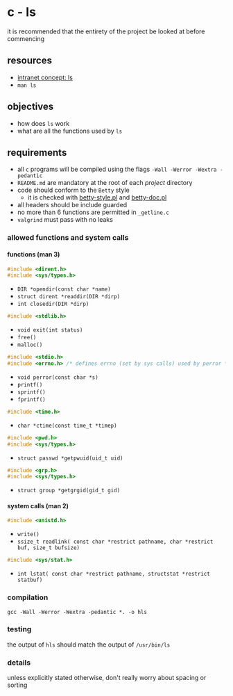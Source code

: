 # c - ls

it is recommended that the entirety of the project be looked at before
commencing

## resources

- [intranet concept: ls](https://intranet.hbtn.io/concepts/71)
- `man ls`

## objectives

- how does `ls` work
- what are all the functions used by `ls`

## requirements

- all `c` programs will be compiled using the flags
  `-Wall -Werror -Wextra -pedantic`
- `README.md` are mandatory at the root of each *project* directory
- code should conform to the `Betty` style
	- it is checked with [betty-style.pl]() and [betty-doc.pl]()
- all headers should be include guarded
- no more than 6 functions are permitted in `_getline.c`
- `valgrind` must pass with no leaks

### allowed functions and system calls

#### functions (man 3)

```c
#include <dirent.h>
#include <sys/types.h>
````
- `DIR *opendir(const char *name)`
- `struct dirent *readdir(DIR *dirp)`
- `int closedir(DIR *dirp)`

```c
#include <stdlib.h>
```
- `void exit(int status)`
- `free()`
- `malloc()`

```c
#include <stdio.h>
#include <errno.h> /* defines errno (set by sys calls) used by perror */
```
- `void perror(const char *s)`
- `printf()`
- `sprintf()`
- `fprintf()`

```c
#include <time.h>
```
- `char *ctime(const time_t *timep)`

```c
#include <pwd.h>
#include <sys/types.h>
```
- `struct passwd *getpwuid(uid_t uid)`

```c
#include <grp.h>
#include <sys/types.h>
```
- `struct group *getgrgid(gid_t gid)`

#### system calls (man 2)

```c
#include <unistd.h>
```
- `write()`
- `ssize_t readlink(
	const char *restrict pathname,
	char *restrict buf,
	size_t bufsize)`

```c
#include <sys/stat.h>
```
- `int lstat(
	const char *restrict pathname,
	structstat *restrict statbuf)`

### compilation

`gcc -Wall -Werror -Wextra -pedantic *. -o hls`

### testing

the output of `hls` should match the output of `/usr/bin/ls`

### details

unless explicitly stated otherwise, don't really worry about spacing or sorting
